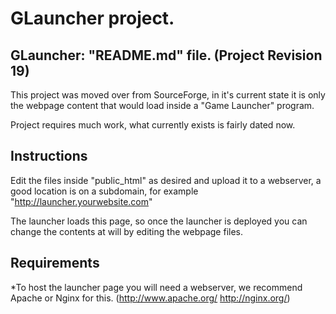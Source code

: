 # GLauncher project.
## GLauncher: "README.md" file. (Project Revision 19)

This project was moved over from SourceForge, in it's current state it is only the webpage content that would load inside a "Game Launcher" program.

Project requires much work, what currently exists is fairly dated now.

## Instructions
Edit the files inside "public_html" as desired and upload it to a webserver, a good location is on a subdomain, for example "http://launcher.yourwebsite.com"

The launcher loads this page, so once the launcher is deployed you can change the contents at will by editing the webpage files.

## Requirements

*To host the launcher page you will need a webserver, we recommend  Apache or Nginx for this. (http://www.apache.org/ http://nginx.org/)
